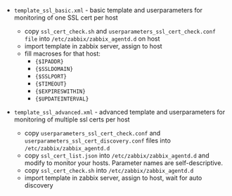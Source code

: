 * `template_ssl_basic.xml` - basic template and userparameters for monitoring of one SSL cert per host
  * copy `ssl_cert_check.sh` and `userparameters_ssl_cert_check.conf file` into `/etc/zabbix/zabbix_agentd.d` on host
  * import template in zabbix server, assign to host
  * fill macroses for that host:
	* `{$IPADDR}`
	* `{$SSLDOMAIN}`
	* `{$SSLPORT}`
	* `{$TIMEOUT}`
	* `{$EXPIRESWITHIN}`
	* `{$UPDATEINTERVAL}`

* `template_ssl_advanced.xml` - advanced template and userparameters for monitoring of multiple ssl certs per host
  * copy `userparameters_ssl_cert_check.conf` and `userparameters_ssl_cert_discovery.conf` files into `/etc/zabbix/zabbix_agentd.d`
  * copy `ssl_cert_list.json` into `/etc/zabbix/zabbix_agentd.d` and modify to monitor your hosts. Parameter names are self-descriptive.
  * copy `ssl_cert_check.sh` into `/etc/zabbix/zabbix_agentd.d`
  * import template in zabbix server, assign to host, wait for auto discovery
